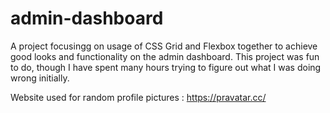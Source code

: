 # admin-dashboard
A project focusingg on usage of CSS Grid and Flexbox together to achieve good looks and functionality on the admin dashboard. This project was fun to do, though I have spent many hours trying to figure out what I was doing wrong initially.

Website used for random profile pictures : https://pravatar.cc/ 
